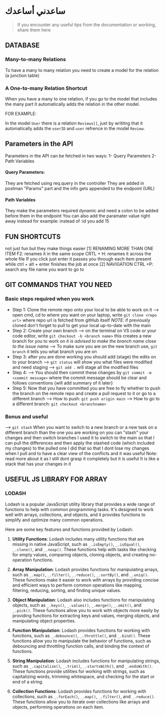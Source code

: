 # ساعدني أساعدك

> If you encounter any useful tips from the documentation or working, share them here

## DATABASE

### Many-to-many Relations

To have a many to many relation you need to create a model for the relation (a junction table)

### A One-to-many Relation Shortcut

When you have a many to one relation, if you go to the model that includes the many part it automatically adds the relation in the other model.

FOR EXAMPLE:

In the model `User` there is a relation `Reviews[]`, just by writitng that it automatically adds the `userID` and `user` refrence in the model `Review`.

## Parameters in the API

Parameters in the API can be fetched in two ways:
1- Query Parameters
2- Path Variables

#### Query Parameters:

They are fetched using req.query in the controller
They are added in postman "Params" part and the info gets appended to the endpoint (URL)

#### Path Variables

They make the parameters required dynamic and need a colon to be added before them in the endpoint
You can also add the paramater value right away instead for example: instead of :id you add 15

## FUN SHORTCUTS

not just fun but they make things easier
[1] RENAMING MORE THAN ONE ITEM
F2: renames it in the same scope
CRTL + H: renames it across the whole file
If you click just enter it passes you through each item present while ctrl + alt + enter finishes the job at once
[2] NAVIGATION
CTRL +P: search any file name you want to go to

## GIT COMMANDS THAT YOU NEED

### Basic steps required when you work

- Step 1:
  Clone the remote repo onto your local to be able to work on it
  --> open cmd, cd to where you want on your laptop, write `git clone <repo url>`
  where repo url is fetched from gitHub itself
  _NOTE_: if previously cloned don't forget to pull to get your local up-to-date with the main
- Step 2:
  Create your own branch
  --> on the terminal on VS code or your code editor, write `git checkout -b <branch name>`
  this creates a new branch for you to work on
  _it is advised to make the branch name close to the issue name_
  --> To make sure you are on the new branch use, `git branch` it tells you what branch you are on
- Step 3:
  after you are done working you should add (stage) the edits on to your branch
  --> `git status` will show you what files were modified and need staging
  --> `git add .` will stage all the modified files
- Step 4:
  --> You should then commit these changes by `git commit -m <commit message>`
  where the commit message should be clear and follows conventions {will add summary of it later}
- Step 5:
  Now that you have committed you are free to fly whether to push the branch on the remote repo and create a pull request to it or go to a different branch
  --> How to push: `git push origin main`
  --> How to go to a different branch: `git checkout <branchname>`

### Bonus and useful

--> `git stash`
When you want to switch to a new branch or a new task on a different branch than the one you are working on you can "stash" your changes and then switch branches
I used it to switch to the main so that I can pull the differences and then apply the stashed code (which included my changes) to the pulled one
I did that so that I dont lose my changes when I pull and to have a clear view of the conflicts and it was useful
Note: read more about it as I still dont grasp it completely but it is useful
It is like a stack that has your changes in it

## USEFUL JS LIBRARY FOR ARRAY

### LODASH

Lodash is a popular JavaScript utility library that provides a wide range of functions to help with common programming tasks. It's designed to work well with arrays, collections, and objects, and it provides functions to simplify and optimize many common operations.

Here are some key features and functions provided by Lodash:

1. **Utility Functions**: Lodash includes many utility functions that are missing in native JavaScript, such as `_.isEmpty()`, `_.isEqual()`, `_.clone()`, and `_.noop()`. These functions help with tasks like checking for empty values, comparing objects, cloning objects, and creating no-operation functions.

2. **Array Manipulation**: Lodash provides functions for manipulating arrays, such as `_.map()`, `_.filter()`, `_.reduce()`, `_.sortBy()`, and `_.uniq()`. These functions make it easier to work with arrays by providing concise and efficient ways to perform common operations like mapping, filtering, reducing, sorting, and finding unique values.

3. **Object Manipulation**: Lodash also includes functions for manipulating objects, such as `_.keys()`, `_.values()`, `_.merge()`, `_.omit()`, and `_.pick()`. These functions allow you to work with objects more easily by providing functions for extracting keys and values, merging objects, and manipulating object properties.

4. **Function Manipulation**: Lodash provides functions for working with functions, such as `_.debounce()`, `_.throttle()`, and `_.bind()`. These functions allow you to manipulate the behavior of functions, such as debouncing and throttling function calls, and binding the context of functions.

5. **String Manipulation**: Lodash includes functions for manipulating strings, such as `_.capitalize()`, `_.trim()`, `_.startsWith()`, and `_.endsWith()`. These functions provide utilities for working with strings, such as capitalizing words, trimming whitespace, and checking for the start or end of a string.

6. **Collection Functions**: Lodash provides functions for working with collections, such as `_.forEach()`, `_.map()`, `_.filter()`, and `_.reduce()`. These functions allow you to iterate over collections like arrays and objects, performing operations on each item.
